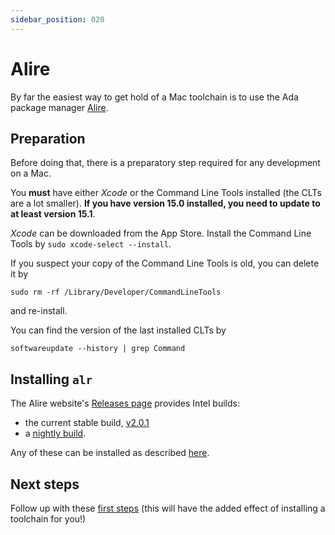 ```yaml
---
sidebar_position: 020
---
```


# Alire

By far the easiest way to get hold of a Mac toolchain is to use the Ada package manager [Alire](https://alire.ada.dev/docs/#introduction).

## Preparation

Before doing that, there is a preparatory step required for any development on a Mac.

You **must** have either _Xcode_ or the Command Line Tools installed (the CLTs are a lot smaller). **If you have version 15.0 installed, you need to update to at least version 15.1**.

_Xcode_ can be downloaded from the App Store.
Install the Command Line Tools by `sudo xcode-select --install`.

If you suspect your copy of the Command Line Tools is old, you can delete it by

```
sudo rm -rf /Library/Developer/CommandLineTools
```

and re-install.

You can find the version of the last installed CLTs by

```
softwareupdate --history | grep Command
```

## Installing `alr`

The Alire website's [Releases page](https://github.com/alire-project/alire/releases) provides Intel builds:

- the current stable build, [v2.0.1](https://github.com/alire-project/alire/releases/tag/v2.0.1)
- a [nightly build](https://github.com/alire-project/alire/releases/tag/nightly).

Any of these can be installed as described [here](https://alire.ada.dev/docs/#alr-on-macos).

## Next steps

Follow up with these [first steps](https://alire.ada.dev/docs/#first-steps) (this will have the added effect of installing a toolchain for you!)
